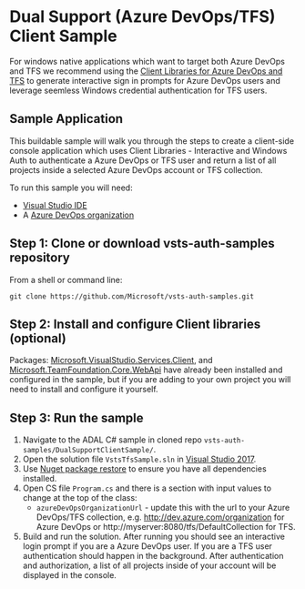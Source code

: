 # Dual Support (Azure DevOps/TFS) Client Sample

For windows native applications which want to target both Azure DevOps and TFS we recommend using the [Client Libraries for Azure DevOps and TFS](https://docs.microsoft.com/en-us/azure/devops/integrate/concepts/dotnet-client-libraries?view=vsts) to generate interactive sign in prompts for Azure DevOps users and leverage seemless Windows credential authentication for TFS users.

## Sample Application

This buildable sample will walk you through the steps to create a client-side console application which uses Client Libraries - Interactive and Windows Auth to authenticate a Azure DevOps or TFS user and return a list of all projects inside a selected Azure DevOps account or TFS collection.

To run this sample you will need:
* [Visual Studio IDE](https://www.visualstudio.com/vs/)
* A [Azure DevOps organization](https://dev.azure.com/)

## Step 1: Clone or download vsts-auth-samples repository

From a shell or command line: 
```no-highlight
git clone https://github.com/Microsoft/vsts-auth-samples.git
```

## Step 2: Install and configure Client libraries (optional)

Packages: [Microsoft.VisualStudio.Services.Client](https://www.nuget.org/packages/Microsoft.VisualStudio.Services.Client), and [Microsoft.TeamFoundation.Core.WebApi](https://www.nuget.org/packages/Microsoft.TeamFoundationServer.Client) have already been installed and configured in the sample, but if you are adding to your own project you will need to install and configure it yourself.

## Step 3: Run the sample

1. Navigate to the ADAL C# sample in cloned repo `vsts-auth-samples/DualSupportClientSample/`.
2. Open the solution file `VstsTfsSample.sln` in [Visual Studio 2017](https://www.visualstudio.com/downloads/).
3. Use [Nuget package restore](https://docs.microsoft.com/en-us/nuget/consume-packages/package-restore) to ensure you have all dependencies installed.
4. Open CS file `Program.cs` and there is a section with input values to change at the top of the class:
    * `azureDevOpsOrganizationUrl` - update this with the url to your Azure DevOps/TFS collection, e.g. http://dev.azure.com/organization for Azure DevOps or http://myserver:8080/tfs/DefaultCollection for TFS.
5. Build and run the solution. After running you should see an interactive login prompt if you are a Azure DevOps user. If you are a TFS user authentication should happen in the background. After authentication and authorization, a list of all projects inside of your account will be displayed in the console.

